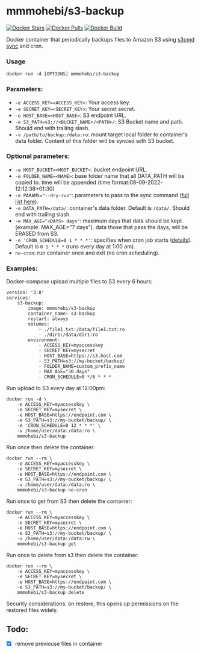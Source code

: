 mmmohebi/s3-backup
======================

[![Docker Stars](https://img.shields.io/docker/stars/mmmohebi/s3-backup.svg)](https://hub.docker.com/r/mmmohebi/s3-backup/)
[![Docker Pulls](https://img.shields.io/docker/pulls/mmmohebi/s3-backup.svg)](https://hub.docker.com/r/mmmohebi/s3-backup/)
[![Docker Build](https://img.shields.io/docker/automated/mmmohebi/s3-backup.svg)](https://hub.docker.com/r/mmmohebi/s3-backup/)

Docker container that periodically backups files to Amazon S3 using [s3cmd sync](http://s3tools.org/s3cmd-sync) and cron.

### Usage

    docker run -d [OPTIONS] mmmohebi/s3-backup

### Parameters:

* `-e ACCESS_KEY=<ACCESS_KEY>`: Your access key.
* `-e SECRET_KEY=<SECRET_KEY>`: Your secret secret.
* `-e HOST_BASE=<HOST_BASE>`: S3 endpoint URL.
* `-e S3_PATH=s3://<BUCKET_NAME>/<PATH>/`: S3 Bucket name and path. Should end with trailing slash.
* `-v /path/to/backup:/data:ro`: mount target local folder to container's data folder. Content of this folder will be synced with S3 bucket.

### Optional parameters:

* `-e HOST_BUCKET=<HOST_BUCKET>`: bucket endpoint URL.
* `-e FOLDER_NAME=<NAME>`: base folder name that all DATA_PATH will be copied to. time will be appended (time format:08-09-2022-12:12:38+01:30)
* `-e PARAMS="--dry-run"`: parameters to pass to the sync command ([full list here](http://s3tools.org/usage)).
* `-e DATA_PATH=/data/`: container's data folder. Default is `/data/`. Should end with trailing slash.
* `-e MAX_AGE="<DAYS> days"`: maximum days that data should be kept (example: MAX_AGE="7 days"). data those that pass the days, will be ERASED from S3.
* `-e 'CRON_SCHEDULE=0 1 * * *'`: specifies when cron job starts ([details](http://en.wikipedia.org/wiki/Cron)). Default is `0 1 * * *` (runs every day at 1:00 am).
* `no-cron`: run container once and exit (no cron scheduling).

### Examples:

Docker-compose upload multiple files to S3 every 6 hours:

    version: '3.8'
    services:
        s3-backup:
            image: mmmohebi/s3-backup
            container_name: s3-backup
            restart: always
            volumes:
                - ./file1.txt:/data/file1.txt:ro
                - ./dir1:/data/dir1:ro
            environment:
                - ACCESS_KEY=myaccesskey
                - SECRET_KEY=mysecret
                - HOST_BASE=https://s3.host.com
                - S3_PATH=s3://my-bucket/backup/
                - FOLDER_NAME=custom_prefix_name
                - MAX_AGE="30 days"
                - CRON_SCHEDULE=0 */6 * * *

Run upload to S3 every day at 12:00pm:

    docker run -d \
        -e ACCESS_KEY=myaccesskey \
        -e SECRET_KEY=mysecret \
        -e HOST_BASE=https://endpoint.com \
        -e S3_PATH=s3://my-bucket/backup/ \
        -e 'CRON_SCHEDULE=0 12 * * *' \
        -v /home/user/data:/data:ro \
        mmmohebi/s3-backup

Run once then delete the container:

    docker run --rm \
        -e ACCESS_KEY=myaccesskey \
        -e SECRET_KEY=mysecret \
        -e HOST_BASE=https://endpoint.com \
        -e S3_PATH=s3://my-bucket/backup/ \
        -v /home/user/data:/data:ro \
        mmmohebi/s3-backup no-cron

Run once to get from S3 then delete the container:

    docker run --rm \
        -e ACCESS_KEY=myaccesskey \
        -e SECRET_KEY=mysecret \
        -e HOST_BASE=https://endpoint.com \
        -e S3_PATH=s3://my-bucket/backup/ \
        -v /home/user/data:/data:rw \
        mmmohebi/s3-backup get

Run once to delete from s3 then delete the container:

    docker run --rm \
        -e ACCESS_KEY=myaccesskey \
        -e SECRET_KEY=mysecret \
        -e HOST_BASE=https://endpoint.com \
        -e S3_PATH=s3://my-bucket/backup/ \
        mmmohebi/s3-backup delete

Security considerations: on restore, this opens up permissions on the restored files widely.



## Todo:
- [x] remove previouse files in container


